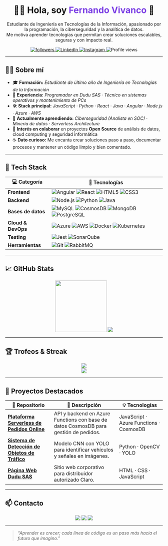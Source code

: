 <!-- 👋 Intro rápida -->
<h1 align="center">👨‍💻 Hola, soy <span style="color:#7B3FE4;">Fernando Vivanco</span> 👋</h1>

<!-- Descripción corta -->
<p align="center">
  Estudiante de Ingeniería en Tecnologías de la Información, apasionado por la programación, la ciberseguridad y la analítica de datos.<br/>
  Me motiva aprender tecnologías que permitan crear soluciones escalables, seguras y con impacto real.
</p>

<p align="center">
  <a href="https://github.com/fjvivanco7">
    <img src="https://img.shields.io/github/followers/fjvivanco7?label=Seguidores&style=social" alt="followers"/>
  </a>
  <a href="https://www.linkedin.com/in/fernando-jose-vivanco-zhingre-759199300/">
    <img src="https://img.shields.io/badge/-LinkedIn-0A66C2?logo=linkedin&logoColor=white" alt="LinkedIn"/>
  </a>
  <a href="https://www.instagram.com/fer._.vivanco?igsh=MW1lM2cxeTZqMjJjZA==">
    <img src="https://img.shields.io/badge/-Instagram-E4405F?logo=instagram&logoColor=white" alt="Instagram"/>
  </a>
  <img src="https://komarev.com/ghpvc/?username=fjvivanco7&style=flat&color=purple" alt="Profile views"/>
</p>

---

## 🧑‍💻 Sobre mí

- 🎓 **Formación:** _Estudiante de último año de Ingeniería en Tecnologías de la Información_  
- 💼 **Experiencia:** _Programador en Dudu SAS · Técnico en sistemas operativos y mantenimiento de PCs_  
- 🛠️ **Stack principal:** _JavaScript · Python · React · Java · Angular · Node.js · Azure · AWS_  
- 🌱 **Actualmente aprendiendo:** _Ciberseguridad (Analista en SOC) · Minería de datos · Serverless Architecture_  
- 🤝 **Interés en colaborar** en proyectos **Open Source** de análisis de datos, cloud computing y seguridad informática  
- ☕ **Dato curioso:** Me encanta crear soluciones paso a paso, documentar procesos y mantener un código limpio y bien comentado.

---

## 🚀 Tech Stack
<div align="center">

| 💻 Categoría | 🚀 Tecnologías |
|-------------|----------------|
| **Frontend** | ![Angular](https://img.shields.io/badge/-Angular-DD0031?logo=angular&logoColor=white) ![React](https://img.shields.io/badge/-React-61DAFB?logo=react&logoColor=black) ![HTML5](https://img.shields.io/badge/-HTML5-E34F26?logo=html5&logoColor=white) ![CSS3](https://img.shields.io/badge/-CSS3-1572B6?logo=css3&logoColor=white) |
| **Backend** | ![Node.js](https://img.shields.io/badge/-Node.js-339933?logo=node.js&logoColor=white) ![Python](https://img.shields.io/badge/-Python-3776AB?logo=python&logoColor=white) ![Java](https://img.shields.io/badge/-Java-007396?logo=java&logoColor=white) |
| **Bases de datos** | ![MySQL](https://img.shields.io/badge/-MySQL-4479A1?logo=mysql&logoColor=white) ![CosmosDB](https://img.shields.io/badge/-Azure%20Cosmos%20DB-0089D6?logo=azure-cosmos-db&logoColor=white) ![MongoDB](https://img.shields.io/badge/-MongoDB-47A248?logo=mongodb&logoColor=white) ![PostgreSQL](https://img.shields.io/badge/-PostgreSQL-4169E1?logo=postgresql&logoColor=white) |
| **Cloud & DevOps** | ![Azure](https://img.shields.io/badge/-Azure-0078D4?logo=microsoft-azure&logoColor=white) ![AWS](https://img.shields.io/badge/-AWS-FF9900?logo=amazon-aws&logoColor=white) ![Docker](https://img.shields.io/badge/-Docker-2496ED?logo=docker&logoColor=white) ![Kubernetes](https://img.shields.io/badge/-Kubernetes-326CE5?logo=kubernetes&logoColor=white) |
| **Testing** | ![Jest](https://img.shields.io/badge/-Jest-C21325?logo=jest&logoColor=white) ![SonarQube](https://img.shields.io/badge/-SonarQube-4E9BCD?logo=sonarqube&logoColor=white) |
| **Herramientas** | ![Git](https://img.shields.io/badge/-Git-F05032?logo=git&logoColor=white) ![RabbitMQ](https://img.shields.io/badge/-RabbitMQ-FF6600?logo=rabbitmq&logoColor=white) |

---
</div>

## 📈 GitHub Stats

<p align="center">
  <img src="https://github-readme-stats.vercel.app/api?username=fjvivanco7&show_icons=true&theme=github_dark&hide_border=true" height="165">
  <img src="https://github-readme-stats.vercel.app/api/top-langs/?username=fjvivanco7&layout=compact&theme=github_dark&hide_border=true&langs_count=6">
</p>

---

## 🏆 Trofeos & Streak

<p align="center">
  <img src="https://github-profile-trophy.vercel.app/?username=fjvivanco7&theme=onedark&no-frame=true&row=1&column=7"/>
  <br/>
  <img src="https://streak-stats.demolab.com?user=fjvivanco7&theme=github-dark-blue&hide_border=true"/>
</p>

---

## 📂 Proyectos Destacados 
<div align="center">

| 🔗 Repositorio | 📝 Descripción | 💡 Tecnologías |
|---------------|----------------|----------------|
| [**Plataforma Serverless de Pedidos Online**](https://github.com/fjvivanco7/serverless-food-store) | API y backend en Azure Functions con base de datos CosmosDB para gestión de pedidos. | JavaScript · Azure Functions · CosmosDB |
| [**Sistema de Detección de Objetos de Tráfico**](https://github.com/fjvivanco7/traffic-object-detection) | Modelo CNN con YOLO para identificar vehículos y señales en imágenes. | Python · OpenCV · YOLO |
| [**Página Web Dudu SAS**](https://github.com/fjvivanco7/dudu-sas-website) | Sitio web corporativo para distribuidor autorizado Claro. | HTML · CSS · JavaScript |

---
</div>

## 📫 Contacto

<p align="center">
  <a href="https://github.com/fjvivanco7"><img src="https://img.shields.io/badge/-GitHub-181717?logo=github&logoColor=white"></a>
  <a href="https://www.linkedin.com/in/fernando-jose-vivanco-zhingre-759199300/"><img src="https://img.shields.io/badge/-LinkedIn-0A66C2?logo=linkedin&logoColor=white"></a>
  <a href="https://www.instagram.com/fer._.vivanco?igsh=MW1lM2cxeTZqMjJjZA=="><img src="https://img.shields.io/badge/-Instagram-E4405F?logo=instagram&logoColor=white"></a>
</p>

---

> _“Aprender es crecer; cada línea de código es un paso más hacia el futuro que imagino.”_
